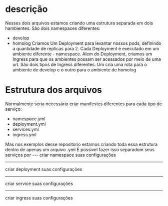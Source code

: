 # descrição
Nesses dois arquivos estamos criando uma estrutura separada em dois hambientes. São dois namespaces diferentes:
  - develop
  - homolog
Criamos Um Deployment para levantar nossos pods, definindo a quantidade de replicas para 2.
Cada Deployment é executado em um ambiente diferente - namespace.
Alem do Deployment, criamos um Ingress para que os ambientes possam ser acessados por meio de uma url.
São dois tipos de Ingress diferentes. Um cria uma rota para o ambiente de develop e o outro para o ambiente de homolog

# Estrutura dos arquivos
Normalmente seria necessário criar manifestes diferentes para cada tipo de serviço:
  - namespace.yml
  - deployment.yml
  - services.yml
  - ingress.yml

Mas nos exemplos desse repositorio estamos criando toda essa estrutura dentro de apenas um arquivo .yml
É possivel fazer isso separadom seus serviços por ---
  criar namespace
    suas configurações

  ___

  criar deployment
    suas configurações

  ___

  criar service
    suas configurações

  ___
  
criar ingress
  suas configurações

